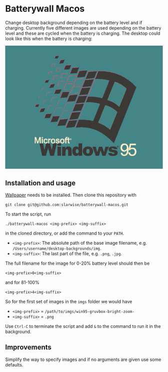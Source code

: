 # Batterywall Macos

Change desktop background depending on the battery level and if charging.
Currently five different images are used depending on the battery level and
these are cycled when the battery is charging. The desktop could look like this
when the battery is charging:

![Preview of battery charging animation](battery-charging.gif)


## Installation and usage

[Wallpaper](https://github.com/sindresorhus/macos-wallpaper) needs to be
installed. Then clone this repository with

```
git clone git@github.com:slarwise/batterywall-macos.git
```

To start the script, run

```
./batterywall-macos <img-prefix> <img-suffix>
```

in the cloned directory, or add the command to your `PATH`.

- `<img-prefix>`: The absolute path of the base image filename, e.g.
  `/Users/username/desktop-backgrounds/img`.
- `<img-suffix>`: The last part of the file, e.g. `.png`, `.jpg`.

The full filename for the image for 0-20% battery level should then be

```
<img-prefix>0<img-suffix>
```

and for 81-100%

```
<img-prefix>4<img-suffix>
```

So for the first set of images in the `imgs` folder we would have

- `<img-prefix>` = `/path/to/imgs/win95-gruvbox-bright-zoom-`
- `<img-suffix>` = `.png`

Use `Ctrl-C` to terminate the script and add `&` to the command to run it in the
background.

## Improvements

Simplify the way to specify images and if no arguments are given use some
defaults.
